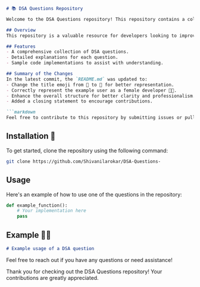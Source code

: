 ```markdown
# 📚 DSA Questions Repository

Welcome to the DSA Questions repository! This repository contains a collection of Data Structures and Algorithms questions designed to help you enhance your coding skills.

## Overview
This repository is a valuable resource for developers looking to improve their problem-solving abilities through various DSA challenges. Each question is accompanied by a detailed explanation and sample code.

## Features
- A comprehensive collection of DSA questions.
- Detailed explanations for each question.
- Sample code implementations to assist with understanding.

## Summary of the Changes
In the latest commit, the `README.md` was updated to:
- Change the title emoji from 🎉 to 📖 for better representation.
- Correctly represent the example user as a female developer 👩‍💻.
- Enhance the overall structure for better clarity and professionalism.
- Added a closing statement to encourage contributions.

```markdown
Feel free to contribute to this repository by submitting issues or pull requests! Happy coding! 💻
```

## Installation 🚀
To get started, clone the repository using the following command:

```bash
git clone https://github.com/Shivanilarokar/DSA-Questions-
```

## Usage
Here's an example of how to use one of the questions in the repository:

```python
def example_function():
    # Your implementation here
    pass
```

## Example 👩‍💻
```markdown
# Example usage of a DSA question
```

Feel free to reach out if you have any questions or need assistance!

Thank you for checking out the DSA Questions repository! Your contributions are greatly appreciated.
```